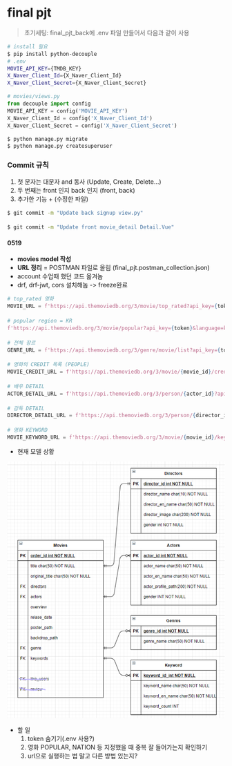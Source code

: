 # final pjt

> 초기세팅: final_pjt_back에 .env 파일 만들어서 다음과 같이 사용

```bash
# install 필요
$ pip install python-decouple
# .env
MOVIE_API_KEY={TMDB_KEY}
X_Naver_Client_Id={X_Naver_Client_Id}
X_Naver_Client_Secret={X_Naver_Client_Secret}
```

```python
# movies/views.py
from decouple import config
MOVIE_API_KEY = config('MOVIE_API_KEY')
X_Naver_Client_Id = config('X_Naver_Client_Id')
X_Naver_Client_Secret = config('X_Naver_Client_Secret')
```



```bash
$ python manage.py migrate
$ python manage.py createsuperuser
```



### Commit 규칙

1. 첫 문자는 대문자 and 동사 (Update, Create, Delete...)
2. 두 번째는 front 인지 back 인지 (front, back)
3. 추가한 기능 + (수정한 파일)

```bash
$ git commit -m "Update back signup view.py"

$ git commit -m "Update front movie_detail Detail.Vue"
```











#### 0519

- **movies model 작성**
- **URL 정리** = POSTMAN 파일로 올림 (final_pjt.postman_collection.json)
- account 수업때 했던 코드 옮겨놈
- drf, drf-jwt, cors 설치해놈 -> freeze완료

```python
# top_rated 영화
MOVIE_URL = f'https://api.themoviedb.org/3/movie/top_rated?api_key={token}&language=ko-KR&page={page}'

# popular region = KR
f'https://api.themoviedb.org/3/movie/popular?api_key={token}&language=ko-KR&page={pagee}&region=KR'

# 전체 장르
GENRE_URL = f'https://api.themoviedb.org/3/genre/movie/list?api_key={token}&language=ko-KR'

# 영화의 CREDIT 목록 (PEOPLE)
MOVIE_CREDIT_URL = f'https://api.themoviedb.org/3/movie/{movie_id}/credits?api_key={token}&language=ko-KR'

# 배우 DETAIL
ACTOR_DETAIL_URL = f'https://api.themoviedb.org/3/person/{actor_id}?api_key={token}&language=ko-KR'

# 감독 DETAIL
DIRECTOR_DETAIL_URL = f'https://api.themoviedb.org/3/person/{director_id}?api_key={token}&language=ko-KR'

# 영화 KEYWORD
MOVIE_KEYWORD_URL = f'https://api.themoviedb.org/3/movie/{movie_id}/keywords?api_key={token}'
```



- 현재 모델 상황

![image-20210520020642874](README.assets/image-20210520020642874.png)



- 할 일
  1. token 숨기기(.env 사용?)
  2. 영화 POPULAR, NATION 등 지정했을 때 중복 잘 들어가는지 확인하기
  3. url으로 실행하는 법 말고 다른 방법 있는지?

